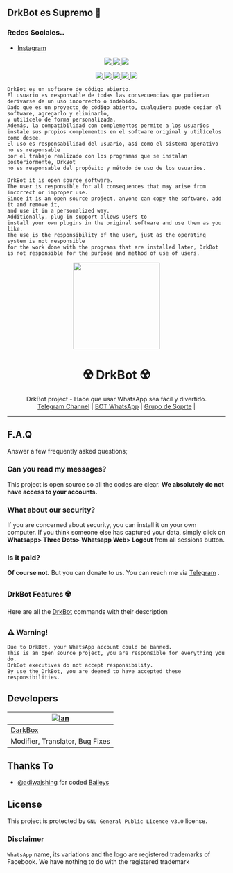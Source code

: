 ## DrkBot es Supremo 💪 
### Redes Sociales..

- [Instagram](https://www.instagram.com/iand_tv)

<p align="center">
  <a href="https://github.com/BotPrivateDrk/WhatsAsenaDuplicated/fork">
    <img src="https://img.shields.io/github/forks/BotPrivateDrk/WhatsAsenaDuplicated?label=Fork&style=social">
  </a>
  <a href="https://github.com/BotPrivateDrk/DrkBotPublic/stargazers">
    <img src="https://img.shields.io/github/stars/BotPrivateDrk/WhatsAsenaDuplicated?style=social">
  </a>
  <a href="https://github.com/BotPrivateDrk/WhatsAsenaDuplicated/commits/master">
    <img src="https://img.shields.io/github/commit-activity/m/BotPrivateDrk/WhatsAsenaDuplicated?style=social">
  </a>
</p>

<p align="center">
  <a href="httsp://github.com/BotPrivateDrk/WhatsAsenaDuplicated">
    <img src="https://img.shields.io/github/repo-size/BotPrivateDrk/WhatsAsenaDuplicated?color=purple&label=Peso%20Repositorio&style=plastic">

  </a>
  <a href="https://github.com/BotPrivateDrk/WhatsAsenaDuplicated/blob/master/LICENSE">
    <img src="https://img.shields.io/github/license/BotPrivateDrk/WhatsAsenaDuplicated?color=purple&label=Lisencia&style=plastic">

  </a>
  <a href="https://github.com/BotPrivateDrk/WhatsAsenaDuplicated">
    <img src="https://img.shields.io/github/languages/top/BotPrivateDrk/WhatsAsenaDuplicated?color=purple&label=Javascript&style=plastic">

  </a>
  <a href="https://github.com/BotPrivateDrk">
    <img src="https://img.shields.io/static/v1?label=Author&message=DarkBox&color=purple&style=plastic">

  </a>
  <a href="https://t.me/Dark1522">
    <img src="https://img.shields.io/badge/Telegram-DarkBox-purple&style=plastic">

  </a>
</p>

```
DrkBot es un software de código abierto.
El usuario es responsable de todas las consecuencias que pudieran derivarse de un uso incorrecto o indebido.
Dado que es un proyecto de código abierto, cualquiera puede copiar el software, agregarlo y eliminarlo,
y utilícelo de forma personalizada.
Además, la compatibilidad con complementos permite a los usuarios
instale sus propios complementos en el software original y utilícelos como desee.
El uso es responsabilidad del usuario, así como el sistema operativo no es responsable
por el trabajo realizado con los programas que se instalan posteriormente, DrkBot
no es responsable del propósito y método de uso de los usuarios.

DrkBot it is open source software.
The user is responsible for all consequences that may arise from incorrect or improper use.
Since it is an open source project, anyone can copy the software, add it and remove it,
and use it in a personalized way.
Additionally, plug-in support allows users to
install your own plugins in the original software and use them as you like.
The use is the responsibility of the user, just as the operating system is not responsible
for the work done with the programs that are installed later, DrkBot
is not responsible for the purpose and method of use of users.
```

<div align="center">
  <img src="https://raw.githubusercontent.com/DrkBotBase/WhatsAsenaDuplicated/master/media/gif/PicsArt_07-18-06.46.26.jpg" width="200" height="200">
  <h1>☢️ DrkBot ☢️</h1>
</div>
<p align="center">
    DrkBot project - Hace que usar WhatsApp sea fácil y divertido.
    <br>
        <a href="https://t.me/Dark1522">Telegram Channel</a> |
        <a href="http://wa.me/573046793853?text=!alive">BOT WhatsApp</a> |
        <a href="https://chat.whatsapp.com/IeRNuoNY1IQJS8JE02duW8">Grupo de Soprte</a> |
    <br>
</p>

----

## F.A.Q
Answer a few frequently asked questions;
### Can you read my messages?
This project is open source so all the codes are clear. **We absolutely do not have access to your accounts.**

### What about our security?
If you are concerned about security, you can install it on your own computer. If you think someone else has captured your data, simply click on **Whatsapp> Three Dots> Whatsapp Web> Logout** from all sessions button.

### Is it paid?
**Of course not.** But you can donate to us. You can reach me via [Telegram](https://t.me/Dark1522) .


##

### DrkBot Features ☢️

Here are all the [DrkBot](https://gist.github.com/phaticusthiccy/8dfa827a71647e5f659680d75543a748) commands with their description

##

### ⚠️ Warning! 
```
Due to DrkBot, your WhatsApp account could be banned.
This is an open source project, you are responsible for everything you do. 
DrkBot executives do not accept responsibility.
By use the DrkBot, you are deemed to have accepted these responsibilities.
```

## Developers

[![Ian](https://github.com/BotPrivateDrk.png?size=150)](#) |
----|
[DarkBox](https://t.me/Dark1522) |
Modifier, Translator, Bug Fixes |

## Thanks To
- [@adiwajshing](https://github.com/adiwajshing) for coded [Baileys](https://github.com/adiwajshing/Baileys)

## License
This project is protected by `GNU General Public Licence v3.0` license.

### Disclaimer
`WhatsApp` name, its variations and the logo are registered trademarks of Facebook. We have nothing to do with the registered trademark
